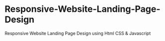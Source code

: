 # Responsive-Website-Landing-Page-Design
Responsive Website Landing Page Design using Html CSS &amp; Javascript
